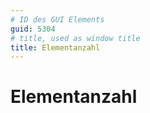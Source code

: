 ```yaml
---
# ID des GUI Elements
guid: 5304
# title, used as window title
title: Elementanzahl
---
```


# Elementanzahl



